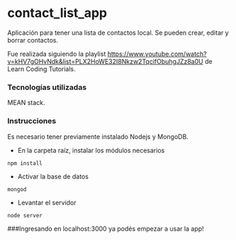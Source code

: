 # contact_list_app

Aplicación para tener una lista de contactos local. Se pueden crear, editar y borrar contactos.

Fue realizada siguiendo la playlist https://www.youtube.com/watch?v=kHV7gOHvNdk&list=PLX2HoWE32I8Nkzw2TqcifObuhgJZz8a0U de Learn Coding Tutorials.

### Tecnologías utilizadas

MEAN stack.

### Instrucciones

Es necesario tener previamente instalado Nodejs y MongoDB.

- En la carpeta raíz, instalar los módulos necesarios
```
npm install
```
- Activar la base de datos
```
mongod
```
- Levantar el servidor
```
node server
```
###Ingresando en localhost:3000 ya podés empezar a usar la app!
